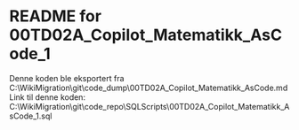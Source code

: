 # README for 00TD02A_Copilot_Matematikk_AsCode_1
Denne koden ble eksportert fra C:\WikiMigration\git\code_dump\00TD02A_Copilot_Matematikk_AsCode.md
Link til denne koden: C:\WikiMigration\git\code_repo\SQLScripts\00TD02A_Copilot_Matematikk_AsCode_1.sql
